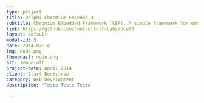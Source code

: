 ```yaml
---
type: project
title: Delphi Chromium Embeded 3
subtitle: Chromium Embedded Framework (CEF). A simple framework for embedding Chromium-based browsers in other applications.
link: https://github.com/ControlSoft-Labs/dcef3
layout: default
modal-id: 5
date: 2014-07-14
img: node.png
thumbnail: node.png
alt: image-alt
project-date: April 2014
client: Start Bootstrap
category: Web Development
description: 'Teste Teste Teste'

---
```


